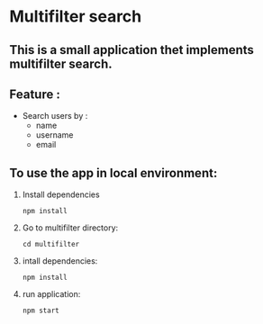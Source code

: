 # Multifilter search
## This is a small application thet implements multifilter search.
## Feature : 
- Search users by : 
    - name
    - username
    - email
## To use the app in local environment:
1. Install dependencies
    ```
    npm install
    ```
2. Go to  multifilter directory: 

    ```
    cd multifilter
    ```

3. intall dependencies: 
    ```
    npm install
    ```
4. run application:
    ```
    npm start
    ```